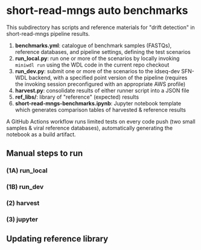 # short-read-mngs auto benchmarks

This subdirectory has scripts and reference materials for "drift detection" in short-read-mngs pipeline results.

1. **benchmarks.yml**: catalogue of benchmark samples (FASTQs), reference databases, and pipeline settings, defining the test scenarios
2. **run_local.py**: run one or more of the scenarios by locally invoking `miniwdl run` using the WDL code in the current repo checkout
3. **run_dev.py**: submit one or more of the scenarios to the idseq-dev SFN-WDL backend, with a specified point version of the pipeline (requires the invoking session preconfigured with an appropriate AWS profile)
4. **harvest.py**: consolidate results of either runner script into a JSON file
5. **ref_libs/**: library of "reference" (expected) results
6. **short-read-mngs-benchmarks.ipynb**: Jupyter notebook template which generates comparison tables of harvested & reference results

A GitHub Actions workflow runs limited tests on every code push (two small samples & viral reference databases), automatically generating the notebook as a build artifact.

## Manual steps to run

### (1A) run_local

### (1B) run_dev

### (2) harvest

### (3) jupyter

## Updating reference library
